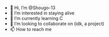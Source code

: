 - 👋 Hi, I’m @Shougo-13
- 👀 I’m interested in staying alive
- 🌱 I’m currently learning C
- 💞️ I’m looking to collaborate on (idk, a project)
- 📫 How to reach me 

<!---
Shougo-13/Shougo-13 is a ✨ special ✨ repository because its `README.md` (this file) appears on your GitHub profile.
You can click the Preview link to take a look at your changes.
--->
